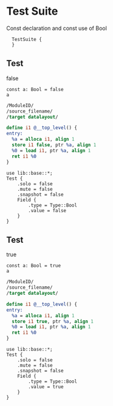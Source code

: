 # Test Suite
Const declaration and const use of Bool

```cent
  TestSuite {
  }
```

## Test
false

```akela
const a: Bool = false
a
```

```llvm
/ModuleID/
/source_filename/
/target datalayout/

define i1 @__top_level() {
entry:
  %a = alloca i1, align 1
  store i1 false, ptr %a, align 1
  %0 = load i1, ptr %a, align 1
  ret i1 %0
}
```

```cent
use lib::base::*;
Test {
    .solo = false
    .mute = false
    .snapshot = false
    Field {
        .type = Type::Bool
        .value = false
    }
}
```

## Test
true

```akela
const a: Bool = true
a
```

```llvm
/ModuleID/
/source_filename/
/target datalayout/

define i1 @__top_level() {
entry:
  %a = alloca i1, align 1
  store i1 true, ptr %a, align 1
  %0 = load i1, ptr %a, align 1
  ret i1 %0
}
```

```cent
use lib::base::*;
Test {
    .solo = false
    .mute = false
    .snapshot = false
    Field {
        .type = Type::Bool
        .value = true
    }
}
```
